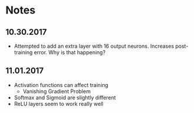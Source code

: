 # Notes

## 10.30.2017
- Attempted to add an extra layer with 16 output neurons. Increases post-training error. Why is that happening?

## 11.01.2017
- Activation functions can affect training
    - Vanishing Gradient Problem
- Softmax and Sigmoid are slightly different
- ReLU layers seem to work really well
